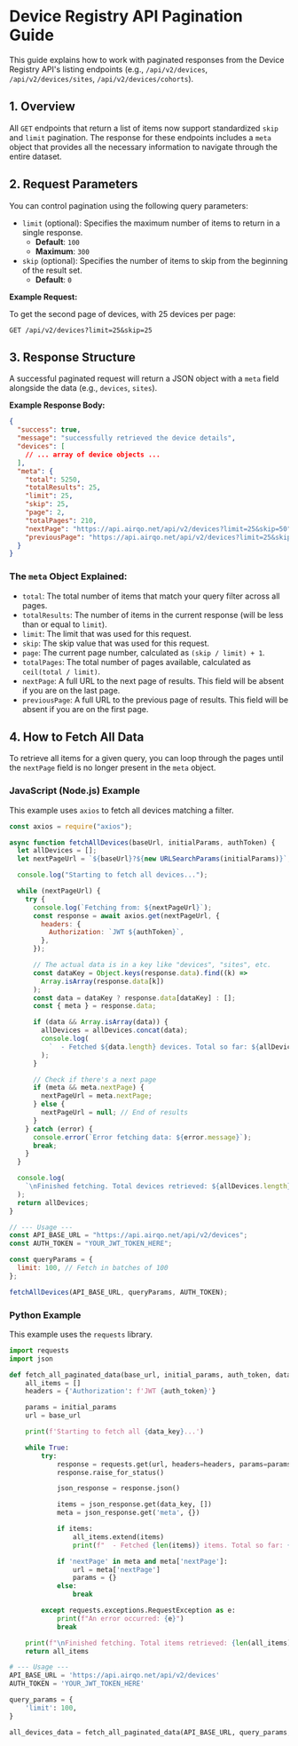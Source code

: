 # Device Registry API Pagination Guide

This guide explains how to work with paginated responses from the Device Registry API's listing endpoints (e.g., `/api/v2/devices`, `/api/v2/devices/sites`, `/api/v2/devices/cohorts`).

## 1. Overview

All `GET` endpoints that return a list of items now support standardized `skip` and `limit` pagination. The response for these endpoints includes a `meta` object that provides all the necessary information to navigate through the entire dataset.

## 2. Request Parameters

You can control pagination using the following query parameters:

- `limit` (optional): Specifies the maximum number of items to return in a single response.
  - **Default**: `100`
  - **Maximum**: `300`
- `skip` (optional): Specifies the number of items to skip from the beginning of the result set.
  - **Default**: `0`

**Example Request:**

To get the second page of devices, with 25 devices per page:

```
GET /api/v2/devices?limit=25&skip=25
```

## 3. Response Structure

A successful paginated request will return a JSON object with a `meta` field alongside the data (e.g., `devices`, `sites`).

**Example Response Body:**

```json
{
  "success": true,
  "message": "successfully retrieved the device details",
  "devices": [
    // ... array of device objects ...
  ],
  "meta": {
    "total": 5250,
    "totalResults": 25,
    "limit": 25,
    "skip": 25,
    "page": 2,
    "totalPages": 210,
    "nextPage": "https://api.airqo.net/api/v2/devices?limit=25&skip=50",
    "previousPage": "https://api.airqo.net/api/v2/devices?limit=25&skip=0"
  }
}
```

### The `meta` Object Explained:

- `total`: The total number of items that match your query filter across all pages.
- `totalResults`: The number of items in the current response (will be less than or equal to `limit`).
- `limit`: The limit that was used for this request.
- `skip`: The skip value that was used for this request.
- `page`: The current page number, calculated as `(skip / limit) + 1`.
- `totalPages`: The total number of pages available, calculated as `ceil(total / limit)`.
- `nextPage`: A full URL to the next page of results. This field will be absent if you are on the last page.
- `previousPage`: A full URL to the previous page of results. This field will be absent if you are on the first page.

## 4. How to Fetch All Data

To retrieve all items for a given query, you can loop through the pages until the `nextPage` field is no longer present in the `meta` object.

### JavaScript (Node.js) Example

This example uses `axios` to fetch all devices matching a filter.

```javascript
const axios = require("axios");

async function fetchAllDevices(baseUrl, initialParams, authToken) {
  let allDevices = [];
  let nextPageUrl = `${baseUrl}?${new URLSearchParams(initialParams)}`;

  console.log("Starting to fetch all devices...");

  while (nextPageUrl) {
    try {
      console.log(`Fetching from: ${nextPageUrl}`);
      const response = await axios.get(nextPageUrl, {
        headers: {
          Authorization: `JWT ${authToken}`,
        },
      });

      // The actual data is in a key like "devices", "sites", etc.
      const dataKey = Object.keys(response.data).find((k) =>
        Array.isArray(response.data[k])
      );
      const data = dataKey ? response.data[dataKey] : [];
      const { meta } = response.data;

      if (data && Array.isArray(data)) {
        allDevices = allDevices.concat(data);
        console.log(
          `  - Fetched ${data.length} devices. Total so far: ${allDevices.length}`
        );
      }

      // Check if there's a next page
      if (meta && meta.nextPage) {
        nextPageUrl = meta.nextPage;
      } else {
        nextPageUrl = null; // End of results
      }
    } catch (error) {
      console.error(`Error fetching data: ${error.message}`);
      break;
    }
  }

  console.log(
    `\nFinished fetching. Total devices retrieved: ${allDevices.length}`
  );
  return allDevices;
}

// --- Usage ---
const API_BASE_URL = "https://api.airqo.net/api/v2/devices";
const AUTH_TOKEN = "YOUR_JWT_TOKEN_HERE";

const queryParams = {
  limit: 100, // Fetch in batches of 100
};

fetchAllDevices(API_BASE_URL, queryParams, AUTH_TOKEN);
```

### Python Example

This example uses the `requests` library.

```python
import requests
import json

def fetch_all_paginated_data(base_url, initial_params, auth_token, data_key):
    all_items = []
    headers = {'Authorization': f'JWT {auth_token}'}

    params = initial_params
    url = base_url

    print(f'Starting to fetch all {data_key}...')

    while True:
        try:
            response = requests.get(url, headers=headers, params=params)
            response.raise_for_status()

            json_response = response.json()

            items = json_response.get(data_key, [])
            meta = json_response.get('meta', {})

            if items:
                all_items.extend(items)
                print(f"  - Fetched {len(items)} items. Total so far: {len(all_items)}")

            if 'nextPage' in meta and meta['nextPage']:
                url = meta['nextPage']
                params = {}
            else:
                break

        except requests.exceptions.RequestException as e:
            print(f"An error occurred: {e}")
            break

    print(f"\nFinished fetching. Total items retrieved: {len(all_items)}")
    return all_items

# --- Usage ---
API_BASE_URL = 'https://api.airqo.net/api/v2/devices'
AUTH_TOKEN = 'YOUR_JWT_TOKEN_HERE'

query_params = {
    'limit': 100,
}

all_devices_data = fetch_all_paginated_data(API_BASE_URL, query_params, AUTH_TOKEN, 'devices')
```
